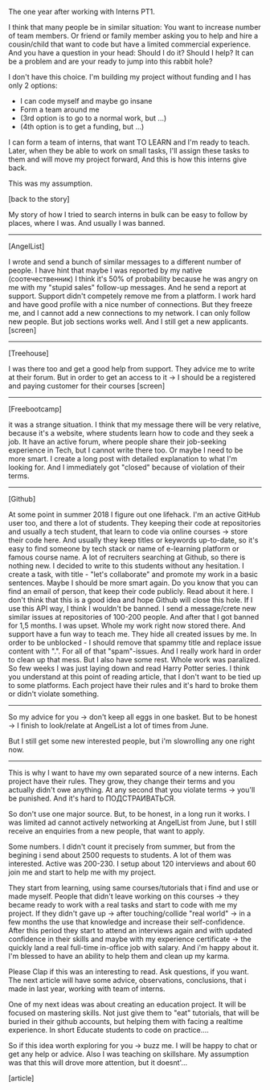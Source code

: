 The one year after working with Interns PT1.

I think that many people be in similar situation:
You want to increase number of team members. Or friend or family member asking you to help and hire a cousin/child that want to
code but have a limited commercial experience. And you have a question in your head: Should I do it? Should I help?
It can be a problem and are your ready to jump into this rabbit hole?


I don't have this choice. I'm building my project without funding and I has only 2 options:
 - I can code myself and maybe go insane
 - Form a team around me
 - (3rd option is to go to a normal work, but ...)
-  (4th option is to get a funding, but ...)

I can form a team of interns, that want TO LEARN and I'm ready to teach. Later, when they be able to work on small tasks, I'll assign these tasks to them and will move my project forward, And this is how this interns give back.

This was my assumption.

[back to the story]

My story of how I tried to search interns in bulk can be easy to follow by places, where I was. And usually I was banned.

----------

[AngelList]

I wrote and send a bunch of similar messages to a different number of people. I have hint that maybe I was reported by my native (соотечественник) I think it's 50% of probability because he was angry on me with my "stupid sales" follow-up messages. And he send a report at support.  Support didn't competely remove me from a platform. I work hard and have good profile with a nice number of connections. But they freeze me, and I cannot add a new connections to my network. I can only follow new people.
But job sections works well. And I still get a new applicants.
[screen]

-----------

[Treehouse]

I was there too and get a good help from support. They advice me to write at their forum. But in order to get an access to it -> I should be a registered and paying customer for their courses [screen]

-----

[Freebootcamp]

it was a strange situation. I think that my message there will be very relative, because it's a website, where students learn how to code and they seek a job. It have an active forum, where people share their job-seeking experience in Tech, but I cannot write there too. Or maybe I need to be more smart. I create a long post with detailed explanation to what I'm looking for. And I immediately got "closed" because of violation of their terms.

-------

[Github]

At some point in summer 2018 I figure out one lifehack. I'm an active GitHub user too, and there a lot of students.
They keeping their code at repositories and usually a tech student, that learn to code via online courses -> store their code here. And usually they keep titles or keywords up-to-date, so it's easy to find someone by tech stack or name of e-learning platform or famous course name. A lot of recruiters searching at Github, so there is nothing new.
I decided to write to this students without any hesitation. I create a task, with title - "let's collaborate" and promote my work in a basic sentences. Maybe I should be more smart again. Do you know that you can find an email of person, that keep their code publicly. Read about it here. I don't think that this is a good idea and hope Github will close this hole. If I use this API way, I think I wouldn't be banned.
I send a message/crete new similar issues at repositories of 100-200 people. And after that I got banned for 1,5 months.
I was upset. Whole my work right now stored there. And support have a fun way to teach me. They hide all created issues by me.
In order to be unblocked - I should remove that spammy title and replace issue content with ".". For all of that "spam"-issues.
And I really work hard in order to clean up that mess. But I also have some rest. Whole work was paralized. So few weeks I was just laying down and read Harry Potter series.
I think you understand at this point of reading article, that I don't want to be tied up to some platforms.
Each project have their rules and it's hard to broke them or didn't violate something.

---

So my advice for you -> don't keep all eggs in one basket. But to be honest -> I finish to look/relate at AngelList a lot of times from June.

But I still get some new interested people, but i'm slowrolling any one right now.


---

This is why I want to have my own separated source of a new interns.  Each project have their rules.
They grow, they change their terms and you actually didn't owe anything.
At any second that you violate terms -> you'll be punished. And it's hard to ПОДСТРАИВАТЬСЯ.

So don't use one major source. But, to be honest, in a long run it works. I was limited ad cannot actively networking at AngelList from June, but I still receive an enquiries from a new people, that want to apply.


Some numbers. I didn't count it precisely from summer, but from the begining i send about 2500 requests to students. A lot of them was interested. Active was 200-230. I setup about 120 interviews and about 60 join me and start to help me with my project.

They start from learning, using same courses/tutorials that i find and use or made myself.
People that didn't leave working on this courses -> they became ready to work with a real tasks and start to code with me my project.
If they didn't gave up -> after touching/collide "real world" -> in a few months the use that knowledge and increase their self-confidence. After this period they start to attend an interviews again and with updated confidence in their skills and maybe with my experience certificate -> the quickly land a real full-time in-office job with salary.
And i'm happy about it. I'm blessed to have an ability to help them and clean up my karma.

Please Clap if this was an interesting to read. Ask questions, if you want.
The next article will have some advice, observations, conclusions, that i made in last year, working with team of interns.

One of my next ideas was about creating an education project. It will be focused on mastering skills. Not just give them to "eat" tutorials, that will be buried in their github accounts, but helping them with facing a realtime experience.
In short Educate students to code on practice....

So if this idea worth exploring for you -> buzz me. I will be happy to chat or get any help or advice. Also I was teaching on skillshare. My assumption was that this will drove more attention, but it doesnt'...

[article]
